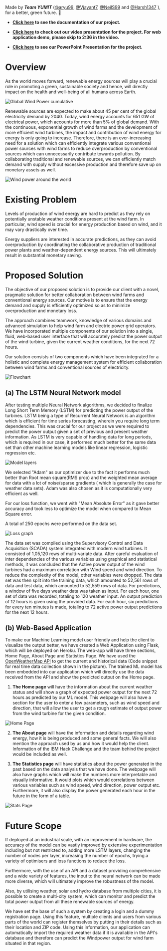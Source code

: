 Made by ***Team YUMIT*** ([@aryu99](https://github.com/aryu99), [@Vjayant7](https://github.com/Vjayant7), [@NeilS99](https://github.com/NeilS99) and [@Harsh1347](https://github.com/Harsh1347) ), for a better, green future. :deciduous_tree: 

- **[Click here](https://drive.google.com/file/d/1Ha34xwBTvlzedlPrXwR0quc9WN2CPsG5/view?usp=sharing) to see the documentation of our project.**

- **[Click here](https://drive.google.com/file/d/1kY-niv9kU3Jquc3cabrvWrytKa1_y7fi/view) to check out our video presentation for the project. For web application demo, please skip to 2:36 in the video.**

- **[Click here](https://drive.google.com/file/d/1PiDVahMZQIPEkTR7_MzHGGFaVYHLwIbS/view?usp=sharing) to see our PowerPoint Presentation for the project.**

# Overview

As the world moves forward, renewable energy sources will play a crucial role in promoting a green, sustainable society and hence, will directly impact on the health and well-being of all humans across Earth.

![Global Wind Power cumulative](https://upload.wikimedia.org/wikipedia/commons/thumb/1/1d/Global_Wind_Power_Cumulative_Capacity.svg/720px-Global_Wind_Power_Cumulative_Capacity.svg.png)

Renewable sources are expected to make about 45 per cent of the global electricity demand by 2040. Today, wind energy accounts for 651 GW of electrical power, which accounts for more than 5% of global demand. With the continuous, exponential growth of wind farms and the development of more efficient wind turbines, the impact and contribution of wind energy for energy is only going to increase. Therefore, there is an ever-increasing need for a solution which can efficiently integrate various conventional power sources with wind farms to reduce overproduction by conventional sources which can unnecessarily contribute towards pollution. By collaborating traditional and renewable sources, we can efficiently match demand with supply without excessive production and therefore save up on monetary assets as well.

![Wind power around the world](https://i.imgur.com/fGzoPtF.png)

# Existing Problem

Levels of production of wind energy are hard to predict as they rely on potentially unstable weather conditions present at the wind farm. In particular, wind speed is crucial for energy production based on wind, and it may vary drastically over time. 

Energy suppliers are interested in accurate predictions, as they can avoid overproduction by coordinating the collaborative production of traditional power plants and weather-dependent energy sources. This will ultimately result in substantial monetary saving.

# Proposed Solution

The objective of our proposed solution is to provide our client with a novel, pragmatic solution for better collaboration between wind farms and conventional energy sources. Our motive is to ensure that the energy demand and supply is efficiently optimized so as to minimize overproduction and monetary loss. 

The approach combines teamwork, knowledge of various domains and advanced simulation to help wind farm and electric power grid operators. We have incorporated multiple components of our solution into a single, fluid, web-based user interface that will accurately predict the power output of the wind turbine, given the current weather conditions, for the next 72 hours.

Our solution consists of two components which have been integrated for a holistic and complete energy management system for efficient collaboration between wind farms and conventional sources of electricity. 

![Flowchart](https://i.imgur.com/4iSELDO.png)

## (a) The LSTM Neural Network model

After testing multiple Neural Network algorithms, we decided to finalize Long Short Term Memory (LSTM) for predicting the power output of the turbines. LSTM being a type of Recurrent Neural Network is an algorithm which is efficient for time series forecasting, wherein you require long term dependencies. This was crucial for our project as we were required to predict the power output given a set of previous and present weather information. As LSTM is very capable of handling data for long periods, which is required in our case, it performed much better for the same data set than other machine learning models like linear regression, logistic regression etc. 

![Model layers](https://i.imgur.com/ybG5UIz.png)

We selected "Adam" as our optimizer due to the fact it performs much better than Root mean square(RMS prop) and the weighted mean average for data with a lot of noise/sparse gradients ( which is generally the case for weather data sets). Adam was also chosen as it is computationally very efficient as well.

For our loss function, we went with "Mean Absolute Error" as it gave better accuracy and took less to optimize the model when compared to  Mean Square error.

A total of 250 epochs were performed on the data set.

![Loss graph](https://i.imgur.com/t4XnOje.png)

The data set was compiled using the Supervisory Control and Data Acquisition (SCADA) system integrated with modern wind turbines. It consisted of 1,05,120 rows of multi-variate data. After careful evaluation of inter dependencies of the various variables using graphical and statistical methods, it was concluded that the Active power output of the wind turbines had a maximum correlation with Wind speed and wind direction. To reduce the complexity of the model, other variables were dropped. The data set was then split into the training data, which amounted to 52,561 rows of data and test data, which amounted to 52,559 rows of data. For predictions, a window of five days weather data was taken as input. For each hour, one set of data was recorded, totaling to 120 weather input. An output prediction of 12 hours is given using the provided data. For each hour, six predictions for every ten minutes is made, totaling to 72 active power output predictions for the next 12 hours. 

## (b) Web-Based Application

To make our Machine Learning model user friendly and help the client to visualize the output better, we have created a Web Application using Flask, which will be deployed on Heroku. The web-app will have three sections, Home Page, About Page and Statistics Page. We have used the [OpenWeatherMap API](https://openweathermap.org/api) to get the current and historical data (Code snippet for real time data collection shown in the picture). The trained ML model has been embedded into our application which will directly use the data received from the API and show the predicted output on the Home page.

1. **The Home page** will have the information about the current weather status and will show a graph of expected power output for the next 72 hours as predicted by our ML model. This webpage will also have a section for the user to enter a few parameters, such as wind speed and direction, that will allow the user to get a rough estimate of output power from the wind turbine for the given condition.

![Home Page](https://i.imgur.com/caNwDMP.jpg)

2. **The About page** will have the information and details regarding wind energy, how it is being produced and some general facts. We will also mention the approach used by us and how it would help the client. Information of the IBM Hack Challenge and the team behind the project would be included as well.

3. **The Statistics page** will have statistics about the power generated in the past based on the data analysis that we have done. The webpage will also have graphs which will make the numbers more interpretable and visually informative. It would plots which would correlations between various variables such as wind speed, wind direction, power output etc. Furthermore, it will also display the power generated each hour in the future in the form of a table. 

![Stats Page](https://i.imgur.com/HZNtLbl.png)

# Future Scope

If deployed at an industrial scale, with an improvement in hardware, the accuracy of the model can be vastly improved by extensive experimentation including but not restricted to, adding more LSTM layers, changing the number of nodes per layer, increasing the number of epochs, trying a variety of optimisers and loss functions to reduce the loss.

Furthermore, with the use of an API and a dataset providing comprehensive and a wide variety of features, the input to the neural network can be made more diverse, which will ultimately improve the robustness of the model.

Also, by utilising weather, solar and hydro database from multiple cities, it is possible to create a multi-city system, which can monitor and predict the total power output from all these renewable sources of energy. 

We have set the base of such a system by creating a login and a dummy registration page. Using this feature, multiple clients and users from various parts of the world can register themselves by putting in their details such as their location and ZIP code. Using this information, our application can automatically import the required weather data if it is available in the API's database and therefore can predict the Windpower output for wind farm situated in that region.
